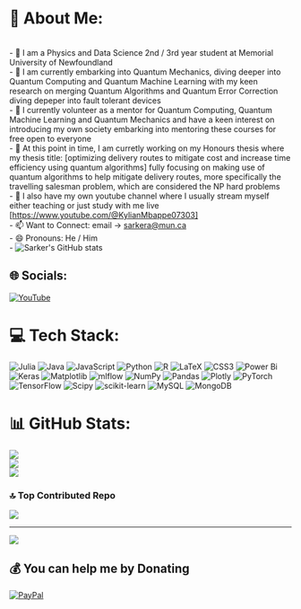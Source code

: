 # 💫 About Me:
<br>- 🔭 I am a Physics and Data Science 2nd / 3rd year student at Memorial University of Newfoundland<br>- 🌱 I am currently embarking into Quantum Mechanics, diving deeper into Quantum Computing and Quantum Machine Learning with my keen research on merging Quantum Algorithms and Quantum Error Correction diving depeper into fault tolerant devices<br>- 👯 I currently volunteer as a mentor for Quantum Computing, Quantum Machine Learning and Quantum Mechanics and have a keen interest on introducing my own society embarking into mentoring these courses for free open to everyone<br>- 🤔 At this point in time, I am curretly working on my Honours thesis where my thesis title: [optimizing delivery routes to mitigate cost and increase time efficiency using quantum algorithms] fully focusing on making use of quantum algorithms to help mitigate delivery routes, more specifically the travelling salesman problem, which are considered the NP hard problems <br>- 💬 I also have my own youtube channel where I usually stream myself either teaching or just study with me live [https://www.youtube.com/@KylianMbappe07303]<br>- 📫 Want to Connect: email -> sarkera@mun.ca<br>- 😄 Pronouns: He / Him<br>- ![Sarker's GitHub stats](https://github-readme-stats.vercel.app/api?username=kylianmbappe9&theme=synthwave&show_icons=true)


## 🌐 Socials:
[![YouTube](https://img.shields.io/badge/YouTube-%23FF0000.svg?logo=YouTube&logoColor=white)](https://youtube.com/@KylianMbappe07303) 

# 💻 Tech Stack:
![Julia](https://img.shields.io/badge/-Julia-9558B2?style=for-the-badge&logo=julia&logoColor=white) ![Java](https://img.shields.io/badge/java-%23ED8B00.svg?style=for-the-badge&logo=openjdk&logoColor=white) ![JavaScript](https://img.shields.io/badge/javascript-%23323330.svg?style=for-the-badge&logo=javascript&logoColor=%23F7DF1E) ![Python](https://img.shields.io/badge/python-3670A0?style=for-the-badge&logo=python&logoColor=ffdd54) ![R](https://img.shields.io/badge/r-%23276DC3.svg?style=for-the-badge&logo=r&logoColor=white) ![LaTeX](https://img.shields.io/badge/latex-%23008080.svg?style=for-the-badge&logo=latex&logoColor=white) ![CSS3](https://img.shields.io/badge/css3-%231572B6.svg?style=for-the-badge&logo=css3&logoColor=white) ![Power Bi](https://img.shields.io/badge/power_bi-F2C811?style=for-the-badge&logo=powerbi&logoColor=black) ![Keras](https://img.shields.io/badge/Keras-%23D00000.svg?style=for-the-badge&logo=Keras&logoColor=white) ![Matplotlib](https://img.shields.io/badge/Matplotlib-%23ffffff.svg?style=for-the-badge&logo=Matplotlib&logoColor=black) ![mlflow](https://img.shields.io/badge/mlflow-%23d9ead3.svg?style=for-the-badge&logo=numpy&logoColor=blue) ![NumPy](https://img.shields.io/badge/numpy-%23013243.svg?style=for-the-badge&logo=numpy&logoColor=white) ![Pandas](https://img.shields.io/badge/pandas-%23150458.svg?style=for-the-badge&logo=pandas&logoColor=white) ![Plotly](https://img.shields.io/badge/Plotly-%233F4F75.svg?style=for-the-badge&logo=plotly&logoColor=white) ![PyTorch](https://img.shields.io/badge/PyTorch-%23EE4C2C.svg?style=for-the-badge&logo=PyTorch&logoColor=white) ![TensorFlow](https://img.shields.io/badge/TensorFlow-%23FF6F00.svg?style=for-the-badge&logo=TensorFlow&logoColor=white) ![Scipy](https://img.shields.io/badge/SciPy-%230C55A5.svg?style=for-the-badge&logo=scipy&logoColor=%white) ![scikit-learn](https://img.shields.io/badge/scikit--learn-%23F7931E.svg?style=for-the-badge&logo=scikit-learn&logoColor=white) ![MySQL](https://img.shields.io/badge/mysql-4479A1.svg?style=for-the-badge&logo=mysql&logoColor=white) ![MongoDB](https://img.shields.io/badge/MongoDB-%234ea94b.svg?style=for-the-badge&logo=mongodb&logoColor=white)
# 📊 GitHub Stats:
![](https://github-readme-stats.vercel.app/api?username=kylianmbappe9&theme=dark&hide_border=false&include_all_commits=false&count_private=false)<br/>
![](https://github-readme-streak-stats.herokuapp.com/?user=kylianmbappe9&theme=dark&hide_border=false)<br/>
![](https://github-readme-stats.vercel.app/api/top-langs/?username=kylianmbappe9&theme=dark&hide_border=false&include_all_commits=false&count_private=false&layout=compact)

### 🔝 Top Contributed Repo
![](https://github-contributor-stats.vercel.app/api?username=kylianmbappe9&limit=5&theme=dark&combine_all_yearly_contributions=true)

---
[![](https://visitcount.itsvg.in/api?id=kylianmbappe9&icon=0&color=0)](https://visitcount.itsvg.in)

  ## 💰 You can help me by Donating
  [![PayPal](https://img.shields.io/badge/PayPal-00457C?style=for-the-badge&logo=paypal&logoColor=white)](https://paypal.me/https://www.patreon.com/sarkersaadahmed) 

  
<!-- Proudly created with GPRM ( https://gprm.itsvg.in ) -->
